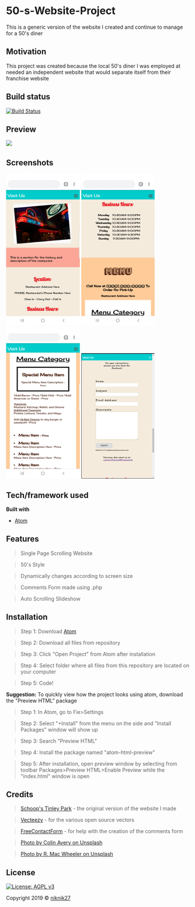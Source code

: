 # 50-s-Website-Project
This is a generic version of the website I created and continue to manage for a 50's diner

## Motivation
This project was created because the local 50's diner I was employed at needed an independent website that would separate itself from their franchise website

## Build status
[![Build Status](http://img.shields.io/travis/badges/badgerbadgerbadger.svg?style=flat-square)](https://travis-ci.org/badges/badgerbadgerbadger)

## Preview
<img src="50sWebsite.gif" width="90%">

## Screenshots

<img src="screenshot1.png?raw=true" width="40%" alt = "screenshot 1">

<img src="screenshot2.png?raw=true" width="40%" alt = "screenshot 2">

<img src="screenshot4.png?raw=true" width="40%" alt = "screenshot 4">

<img src="screenshot3.png?raw=true" width="40%" alt = "screenshot 3">

## Tech/framework used
<b>Built with</b>
- [Atom](https://atom.io/)

## Features
  > Single Page Scrolling Website
  
  > 50's Style
  
  > Dynamically changes according to screen size
  
  > Comments Form made using .php
  
  > Auto Scrolling Slideshow

## Installation
> Step 1: Download [Atom](https://atom.io/) 

> Step 2: Download all files from repository

> Step 3: Click "Open Project" from Atom after installation

> Step 4: Select folder where all files from this repository are located on your computer

> Step 5: Code!

<b>Suggestion:</b> To quickly view how the project looks using atom, download the "Preview HTML" package 
  > Step 1: In Atom, go to Fie>Settings
  
  > Step 2: Select "+Install" from the menu on the side and "Install Packages" window will show up
  
  > Step 3: Search "Preview HTML"
  
  > Step 4: Install the package named "atom-html-preview"
  
  > Step 5: After installation, open preview window by selecting from toolbar Packages>Preview HTML>Enable Preview while the "index.html" window is open
  
## Credits
  > [Schoop's Tinley Park](http://schoopstinleypark.com/) - the original version of the website I made
  
  > [Vecteezy](https://www.vecteezy.com/) -  for the various open source vectors
  
  > [FreeContactForm](freecontactform.com) - for help with the creation of the comments form
  
  > [Photo by Colin Avery on Unsplash](https://unsplash.com/photos/5e-ljvIaiBM)
  
  > [Photo by R. Mac Wheeler on Unsplash](https://unsplash.com/photos/CJZi367anGU) 
  

## License
[![License: AGPL v3](https://img.shields.io/badge/License-AGPL%20v3-blue.svg)](https://www.gnu.org/licenses/agpl-3.0)

Copyright 2019 © [niknik27](https://github.com/niknik27)
